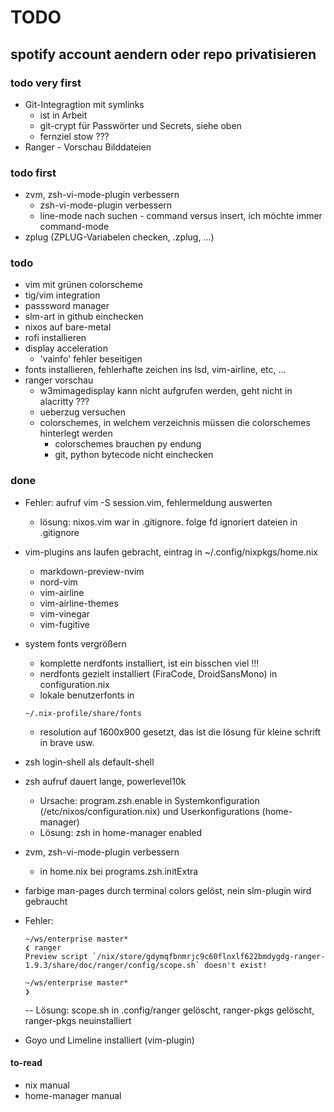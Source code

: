 # TODO

## spotify account aendern oder repo privatisieren

### todo very first
- Git-Integragtion mit symlinks
  - ist in Arbeit
  - git-crypt für Passwörter und Secrets, siehe oben
  - fernziel stow ???
- Ranger - Vorschau Bilddateien

### todo first

- zvm, zsh-vi-mode-plugin verbessern
  -  zsh-vi-mode-plugin verbessern
  - line-mode nach suchen - command versus insert, ich möchte immer command-mode
- zplug (ZPLUG-Variabelen checken, .zplug, ...)

### todo
- vim mit grünen colorscheme
- tig/vim integration
- passsword manager
- slm-art in github einchecken
- nixos auf bare-metal
- rofi installieren
- display acceleration
  - 'vainfo' fehler beseitigen
- fonts installieren, fehlerhafte zeichen ins lsd, vim-airline, etc, ...
- ranger vorschau
  - w3mimagedisplay kann nicht aufgrufen werden, geht nicht in alacritty ???
  - ueberzug versuchen
  - colorschemes, in welchem verzeichnis müssen die colorschemes hinterlegt werden
    - colorschemes brauchen py endung
    - git, python bytecode nicht einchecken

### done
- Fehler: aufruf vim -S session.vim, fehlermeldung auswerten
  - lösung: nixos.vim war in .gitignore. folge fd ignoriert dateien in .gitignore
- vim-plugins ans laufen gebracht, eintrag in ~/.config/nixpkgs/home.nix
  - markdown-preview-nvim
  - nord-vim
  - vim-airline
  - vim-airline-themes
  - vim-vinegar
  - vim-fugitive

- system fonts vergrößern
  - komplette nerdfonts installiert, ist ein bisschen viel !!!
  - nerdfonts gezielt installiert (FiraCode, DroidSansMono) in configuration.nix
  - lokale benutzerfonts in
  ```
  ~/.nix-profile/share/fonts
  ```
  - resolution auf 1600x900 gesetzt, das ist die lösung für kleine schrift in brave usw.

- zsh login-shell als default-shell

- zsh aufruf dauert lange, powerlevel10k
  - Ursache: program.zsh.enable in Systemkonfiguration (/etc/nixos/configuration.nix) und Userkonfigurations (home-manager)
  - Lösung: zsh in home-manager enabled

- zvm, zsh-vi-mode-plugin verbessern
  - in home.nix bei programs.zsh.initExtra

- farbige man-pages
  durch terminal colors gelöst, nein slm-plugin wird gebraucht

- Fehler:
  ```
  ~/ws/enterprise master*
  ❮ ranger
  Preview script `/nix/store/gdymqfbnmrjc9c60flnxlf622bmdygdg-ranger-1.9.3/share/doc/ranger/config/scope.sh` doesn't exist!

  ~/ws/enterprise master*
  ❯
  ```
  -- Lösung: scope.sh in .config/ranger gelöscht, ranger-pkgs gelöscht, ranger-pkgs neuinstalliert

- Goyo und Limeline installiert (vim-plugin)

#### to-read
- nix manual
- home-manager manual
